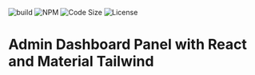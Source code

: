 
![build](https://github.com/aliaskarii/admin-dashboard/actions/workflows/pages.yml/badge.svg)
![NPM](https://img.shields.io/npm/v/admin-dashboard.svg)
![Code Size](https://img.shields.io/github/languages/code-size/aliaskarii/admin-dashboard?label=Code%20Size)
![License](https://img.shields.io/github/license/aliaskarii/admin-dashboard?label=License)




# Admin Dashboard Panel with React and Material Tailwind
